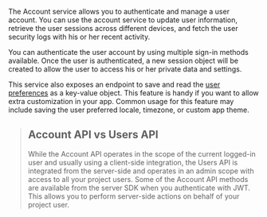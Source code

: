 The Account service allows you to authenticate and manage a user account. You can use the account service to update user information, retrieve the user sessions across different devices, and fetch the user security logs with his or her recent activity.

You can authenticate the user account by using multiple sign-in methods available. Once the user is authenticated, a new session object will be created to allow the user to access his or her private data and settings.

This service also exposes an endpoint to save and read the [user preferences](/docs/client/account#accountUpdatePrefs) as a key-value object. This feature is handy if you want to allow extra customization in your app. Common usage for this feature may include saving the user preferred locale, timezone, or custom app theme.

> ## Account API vs Users API
> While the Account API operates in the scope of the current logged-in user and usually using a client-side integration, the Users API is integrated from the server-side and operates in an admin scope with access to all your project users. Some of the Account API methods are available from the server SDK when you authenticate with JWT. This allows you to perform server-side actions on behalf of your project user.